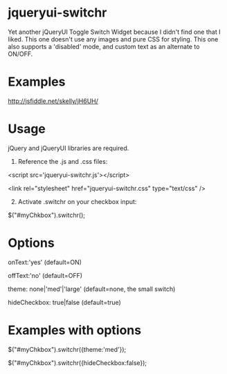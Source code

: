 jqueryui-switchr
================

Yet another jQueryUI Toggle Switch Widget because I didn't find one that I liked. This one doesn't use any images and pure CSS for styling.
This one also supports a 'disabled' mode, and custom text as an alternate to ON/OFF.

Examples
========
http://jsfiddle.net/skelly/jH6UH/


Usage
=====
jQuery and jQueryUI libraries are required.

1) Reference the .js and .css files:

  &lt;script src='jqueryui-switchr.js'&gt;&lt;/script&gt;

  &lt;link rel="stylesheet" href="jqueryui-switchr.css" type="text/css" /&gt;

2) Activate .switchr on your checkbox input:

  $("#myChkbox").switchr();

Options
=======
  onText:'yes' (default=ON)
  
  offText:'no' (default=OFF)

  theme: none|'med'|'large' (default=none, the small switch)
  
  hideCheckbox: true|false (default=true)

Examples with options
=====================
  $("#myChkbox").switchr({theme:'med'});
  
  $("#myChkbox").switchr({hideCheckbox:false});
  